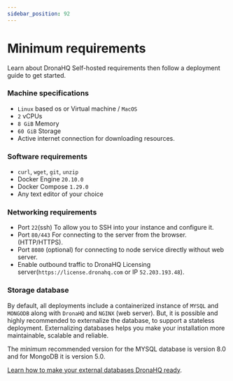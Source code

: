 ```yaml
---
sidebar_position: 92
---
```


# Minimum requirements

Learn about DronaHQ Self-hosted requirements then follow a deployment guide to get started.

### Machine specifications
- `Linux` based os or Virtual machine / `MacOS`
- `2` vCPUs
- `8 GiB` Memory
- `60 GiB` Storage
- Active internet connection for downloading resources.

### Software requirements
- `curl`, `wget`, `git`, `unzip`
- Docker Engine `20.10.0`
- Docker Compose `1.29.0`
- Any text editor of your choice

### Networking requirements
- Port `22`(ssh) To allow you to SSH into your instance and configure it.
- Port `80/443` For connecting to the server from the browser. (HTTP/HTTPS).
- Port `8080` (optional) for connecting to node service directly without web server.
- Enable outbound traffic to DronaHQ Licensing server(`https://license.dronahq.com` or IP `52.203.193.48`).

### Storage database

By default, all deployments include a containerized instance of `MYSQL` and `MONGODB` along with `DronaHQ` and `NGINX` (web server). But, it is possible and highly recommended to externalize the database, to support a stateless deployment. Externalizing databases helps you make your installation more maintainable, scalable and reliable.

The minimum recommended version for the MYSQL database is version 8.0 and for MongoDB it is version 5.0.

[Learn how to make your external databases DronaHQ ready](./configure-external-databases.md).